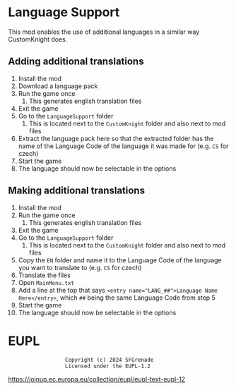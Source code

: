 # Language Support

This mod enables the use of additional languages in a similar way CustomKnight does.

## Adding additional translations

1. Install the mod
2. Download a language pack
3. Run the game once
    1. This generates english translation files
4. Exit the game
5. Go to the `LanguageSupport` folder
    1. This is located next to the `CustomKnight` folder and also next to mod files
6. Extract the language pack here so that the extracted folder has the name of the Language Code of the language it was made for (e.g. `CS` for czech)
7. Start the game
8. The language should now be selectable in the options

## Making additional translations

1. Install the mod
2. Run the game once
    1. This generates english translation files
3. Exit the game
4. Go to the `LanguageSupport` folder
    1. This is located next to the `CustomKnight` folder and also next to mod files
5. Copy the `EN` folder and name it to the Language Code of the language you want to translate to (e.g. `CS` for czech)
6. Translate the files
7. Open `MainMenu.txt`
8. Add a line at the top that says `<entry name="LANG_##">Language Name Here</entry>`, which `##` being the same Language Code from step 5
9. Start the game
10. The language should now be selectable in the options

# EUPL
                      Copyright (c) 2024 SFGrenade
                      Licensed under the EUPL-1.2
https://joinup.ec.europa.eu/collection/eupl/eupl-text-eupl-12
